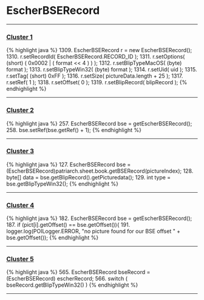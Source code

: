 # EscherBSERecord

***

### [Cluster 1](./1)
{% highlight java %}
1309. EscherBSERecord r = new EscherBSERecord();
1310. r.setRecordId( EscherBSERecord.RECORD_ID );
1311. r.setOptions( (short) ( 0x0002 | ( format << 4 ) ) );
1312. r.setBlipTypeMacOS( (byte) format );
1313. r.setBlipTypeWin32( (byte) format );
1314. r.setUid( uid );
1315. r.setTag( (short) 0xFF );
1316. r.setSize( pictureData.length + 25 );
1317. r.setRef( 1 );
1318. r.setOffset( 0 );
1319. r.setBlipRecord( blipRecord );
{% endhighlight %}

***

### [Cluster 2](./2)
{% highlight java %}
257. EscherBSERecord bse = getEscherBSERecord();
258. bse.setRef(bse.getRef() + 1);
{% endhighlight %}

***

### [Cluster 3](./3)
{% highlight java %}
127. EscherBSERecord bse = (EscherBSERecord)patriarch.sheet.book.getBSERecord(pictureIndex);
128. byte[] data = bse.getBlipRecord().getPicturedata();
129. int type = bse.getBlipTypeWin32();
{% endhighlight %}

***

### [Cluster 4](./4)
{% highlight java %}
182. EscherBSERecord bse = getEscherBSERecord();
187.         if (pict[i].getOffset() ==  bse.getOffset()){
191.     logger.log(POILogger.ERROR, "no picture found for our BSE offset " + bse.getOffset());
{% endhighlight %}

***

### [Cluster 5](./5)
{% highlight java %}
565. EscherBSERecord bseRecord = (EscherBSERecord) escherRecord;
566. switch ( bseRecord.getBlipTypeWin32() )
{% endhighlight %}

***

